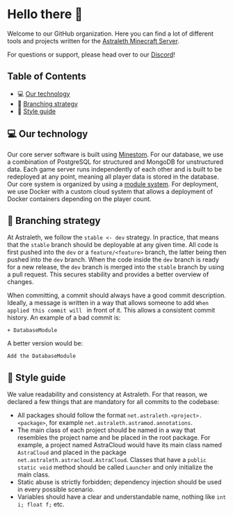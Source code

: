 # Hello there 👋

Welcome to our GitHub organization.
Here you can find a lot of different tools and projects
written for the [Astraleth Minecraft Server](https://astraleth.net).

For questions or support, please head over to our [Discord](https://dc.astraleth.net)!

## Table of Contents

- 💻 [Our technology](#-our-technology)
- 🦅 [Branching strategy](#-branching-strategy)
- 📖 [Style guide](#-style-guide)

## 💻 Our technology

Our core server software is built using [Minestom](https://minestom.net/).
For our database, we use a combination of PostgreSQL for structured and MongoDB for unstructured data.
Each game server runs independently of each other and is built to be redeployed at any point,
meaning all player data is stored in the database.
Our core system is organized by using a [module system](https://git.astraleth.net/astramod).
For deployment,
we use Docker with a custom cloud system that allows a deployment of Docker containers depending on the player count.

## 🦅 Branching strategy

At Astraleth, we follow the `stable <- dev` strategy. In practice, that means that the `stable` branch should be
deployable at any given time. All code is first pushed into the `dev` or a `feature/<feature>` branch, the latter being
then pushed into the `dev` branch. When the code inside the `dev` branch is ready for a new release, the `dev` branch is
merged into the `stable` branch by using a pull request. This secures stability and provides a better overview of
changes.

When committing, a commit should always have a good commit description. Ideally, a message is written in a way that
allows someone to add `When applied this commit will ` in front of it. This allows a consistent commit history. An
example of a bad commit is:

```
+ DatabaseModule 
```

A better version would be:

```
Add the DatabaseModule
```

## 📖 Style guide

We value readability and consistency at Astraleth. For that reason, we declared a few things that are mandatory for all
commits to the codebase:

- All packages should follow the format `net.astraleth.<project>.<package>`, for
  example `net.astraleth.astramod.annotations`.
- The main class of each project should be named in a way that resembles the project name and be placed in the root
  package. For example, a project named AstraCloud would have its main class named `AstraCloud` and placed in the
  package `net.astraleth.astracloud.AstraCloud`. Classes that have a `public static void` method should be
  called `Launcher` and only initialize the main class.
- Static abuse is strictly forbidden; dependency injection should be used in every possible scenario.
- Variables should have a clear and understandable name, nothing like `int i; float f;` etc.
